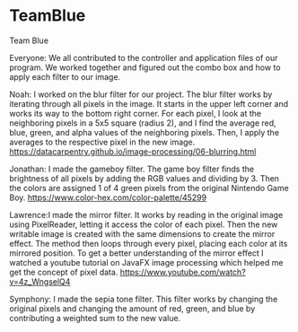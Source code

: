 # TeamBlue
Team Blue

Everyone: We all contributed to the controller and application files of our program. We worked together and figured out the combo box and how to apply each filter to our image.

Noah: I worked on the blur filter for our project. The blur filter works by iterating through all pixels in the image. It starts in the upper left corner and works its way to the bottom right corner. For each pixel, I look at the neighboring pixels in a 5x5 square (radius 2), and I find the average red, blue, green, and alpha values of the neighboring pixels. Then, I apply the averages to the respective pixel in the new image. 
https://datacarpentry.github.io/image-processing/06-blurring.html 

Jonathan: I made the gameboy filter. The game boy filter finds the brightness of all pixels by adding the RGB values and dividing by 3. Then the colors are assigned 1 of 4 green pixels from the original Nintendo Game Boy.
https://www.color-hex.com/color-palette/45299

Lawrence:I made the mirror filter. It works by reading in the original image using PixelReader, letting it access the color of each pixel. Then the new writable image is created with the same dimensions to create the mirror effect. The method then loops through every pixel, placing each color at its mirrored position. To get a better understanding of the mirror effect I watched a youtube tutorial on JavaFX image processing which helped me get the concept of pixel data.
https://www.youtube.com/watch?v=4z_WngselQ4

Symphony: I made the sepia tone filter. This filter works by changing the original pixels and changing the amount of red, green, and blue by contributing a weighted sum to the new value. 
